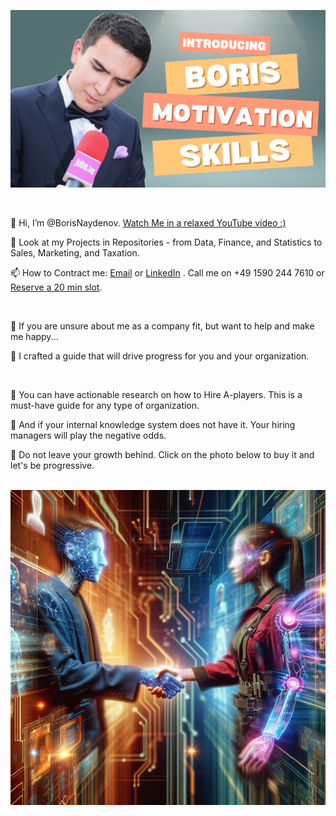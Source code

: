 

[![About me: skills and motivation](https://github.com/BorisNaydenov/BorisNaydenov/blob/main/Can%20you%20introduce%20yourself.png)](https://youtu.be/Za_QAHPWQnw?si=tH9PpevlxNYDtxPT)

<br>

👋 Hi, I’m @BorisNaydenov. [Watch Me in а relaxed YouTube video :)](https://youtu.be/Za_QAHPWQnw?si=tH9PpevlxNYDtxPT)  
 
 👀 Look at my Projects in Repositories - from Data, Finance, and Statistics to Sales, Marketing, and Taxation.

📫 How to Contract me: <a href="mailto:borissnaydenov@gmail.com">Email</a> or <a href="https://www.linkedin.com/in/boris-naydenov/">LinkedIn</a> . Call me on +49 1590 244 7610 or 
 [Reserve a 20 min slot](https://calendar.app.google/eNwAEaZ4HGrDLoR4A). 

<br>

🚥 If you are unsure about me as a company fit, but want to help and make me happy... 



📌 I crafted a guide that will drive progress for you and your organization.  

<br>


:gem: You can have actionable research on how to Hire A-players. This is a must-have guide for any type of organization.     


:gem: And if your internal knowledge system does not have it. Your hiring managers will play the negative odds. 

:gem: Do not leave your growth behind. Click on the photo below to buy it and let's be progressive.  
<br>

[![Ay](https://github.com/BorisNaydenov/BorisNaydenov/blob/main/Designer.jpeg)](https://borissnayden.gumroad.com/l/ruihnmq)
  
  

  






<!---
BorisNaydenov/BorisNaydenov is a ✨ special ✨ repository because its `README.md` (this file) appears on your GitHub profile.
You can click the Preview link to take a look at your changes.
--->
